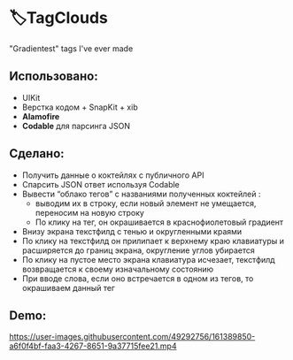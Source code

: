 # 🏷️TagClouds
"Gradientest" tags I've ever made

## Использовано:

- UIKit
- Верстка кодом + SnapKit + xib
- **Alamofire**
- **Codable** для парсинга JSON

## Сделано:

- Получить данные о коктейлях с публичного API 
- Спарcить JSON ответ используя Codable
- Вывести “облако тегов” c названиями полученных коктейлей :
    - выводим их в строку, если новый элемент не умещается, переносим на новую строку
    - По клику на тег, он окрашивается в краснофиолетовый градиент
- Внизу экрана текстфилд с тенью и округленными краями
- По клику на текстфилд он прилипает к верхнему краю клавиатуры и расширяется до границ экрана, округление углов убирается
- По клику на пустое место экрана клавиатура исчезает, текстфилд возвращается к своему изначальному состоянию
- При вводе слова, если оно встречается в одном из тегов, то окрашиваем данный тег

## Demo:
https://user-images.githubusercontent.com/49292756/161389850-a6f0f4bf-faa3-4267-8651-9a37715fee21.mp4


